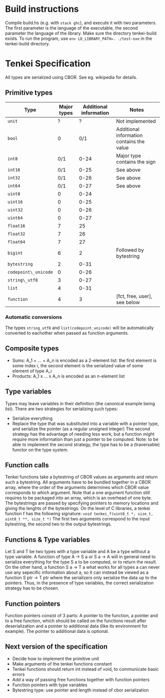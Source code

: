 # Build instructions

Compile build.hs (e.g. with `stack ghc`), and execute it with two parameters. The first parameter is the language of the executable, the second parameter the language of the library. Make sure the directory tenkei-build exists. To run the program, use `env LD_LIBRARY_PATH=. ./test-exe` in the tenkei-build directory.

# Tenkei Specification

All types are serialized using CBOR. See eg. wikipedia for details.

## Primitive types
Type                 | Major types | Additional information | Notes
---------------------|-------------|------------------------|--------------------
`unit`               | ?           | ?                      | Not implemented
`bool`               | 0           | 0/1                    | Additional information contains the value
`int8`               | 0/1         | 0-24                   | Major type contains the sign
`int16`              | 0/1         | 0-25                   | See above
`int32`              | 0/1         | 0-26                   | See above
`int64`              | 0/1         | 0-27                   | See above
`uint8`              | 0           | 0-24                   |
`uint16`             | 0           | 0-25                   |
`uint32`             | 0           | 0-26                   |
`uint64`             | 0           | 0-27                   |
`float16`            | 7           | 25                     |
`float32`            | 7           | 26                     |
`float64`            | 7           | 27                     |
`bigint`             | 6           | 2                      | Followed by bytestring
`bytestring`         | 2           | 0-31                   |
`codepoint\_unicode` | 0           | 0-26                   |
`string\_utf8`       | 3           | 0-27                   |
`list`               | 4           | 0-31                   |
`function`           | 4           | 3                      | [fct, free, user], see below

### Automatic conversions

The types `string_utf8` and `list(codepoint_unicode)` will be automatically converted to eachother when passed as function arguments.

## Composite types
* Sums: A\_1 + ... + A\_n is encoded as a 2-element list: the first element is some index i, the second element is the serialized value of some element of type A\_i
* Products: A\_1 x ... x A\_n is encoded as an n-element list

## Type variables
Types may leave variables in their definition (the canonical example being list). There are two strategies for serializing such types:
* Serialize everything
* Replace the type that was substituted into a variable with a pointer type, and serialize the pointer (as a regular unsigned integer)
The second strategy has the advantage of needing less work, but a function might require more information than just a pointer to be computed. Note: to be able to implement the second strategy, the type has to be a (traversable) functor on the type system.

## Function calls
Tenkei functions take a bytestring of CBOR values as arguments and return such a bytestring. All arguments have to be bundled together in a CBOR array, where the order of the arguments determines which CBOR value corresponds to which argument. Note that a one argument function still requires to be packaged into an array, which is an overhead of one byte.
The bytestrings are passed by specifying pointers to memory locations and giving the lenghts of the bytestrings. On the level of C libraries, a tenkei function f has the following signature:
`void tenkei_f(uint8_t *, size_t, uint8_t **, size_t *)`
The first two arguments correspond to the input bytestring, the second two to the output bytestrings.

## Functions & Type variables
Let S and T be two types with a type variable and A be a type without a type variable. A function of type A -> S a or S a -> A will in general need to serialize everything for the type S a to be computed, or to return the result. On the other hand, a function S a -> T a what works for all types a can never use any sepecific information about a, so it can instead be viewed as a function S ptr -> T ptr where the serializers only serialize the data up to the pointers. Thus, in the presence of type variables, the correct serialization strategy has to be chosen.

## Function pointers
Function pointers consist of 3 parts: A pointer to the function, a pointer and to a free function, which should be called on the functions result after deserialization and a pointer to additional data (like its environment for example). The pointer to additional data is optional.

## Next version of the specification
* Decide how to implement the primitive unit
* Make arguments of the tenkei functions constant
* Tenkei functions should return int instead of void, to communicate basic errors
* Add a way of passing free functions together with function pointers
* Function pointers with type variables
* Bytestring type: use pointer and length instead of cbor serialization
